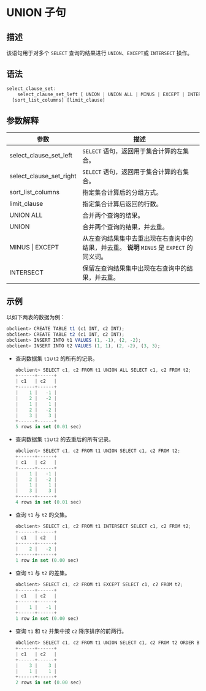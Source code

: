 UNION 子句 
=============================



描述 
-----------------------

该语句用于对多个 `SELECT` 查询的结果进行 `UNION`、`EXCEPT`或 `INTERSECT` 操作。

语法 
-----------------------

```javascript
select_clause_set:
    select_clause_set_left [ UNION | UNION ALL | MINUS | EXCEPT | INTERSECT] select_clause_set_right
  [sort_list_columns] [limit_clause]
```



参数解释 
-------------------------



|           参数            |                                             描述                                             |
|-------------------------|--------------------------------------------------------------------------------------------|
| select_clause_set_left  | `SELECT` 语句，返回用于集合计算的左集合。                                                                  |
| select_clause_set_right | `SELECT` 语句，返回用于集合计算的右集合。                                                                  |
| sort_list_columns       | 指定集合计算后的分组方式。                                                                              |
| limit_clause            | 指定集合计算后返回的行数。                                                                              |
| UNION ALL               | 合并两个查询的结果。                                                                                 |
| UNION                   | 合并两个查询的结果，并去重。                                                                             |
| MINUS \| EXCEPT         | 从左查询结果集中去重出现在右查询中的结果，并去重。 **说明**  `MINUS` 是 `EXPECT` 的同义词。 |
| INTERSECT               | 保留左查询结果集中出现在右查询中的结果，并去重。                                                                   |



示例 
-----------------------

以如下两表的数据为例：

```javascript
obclient> CREATE TABLE t1 (c1 INT, c2 INT);
obclient> CREATE TABLE t2 (c1 INT, c2 INT);
obclient> INSERT INTO t1 VALUES (1, -1), (2, -2);
obclient> INSERT INTO t2 VALUES (1, 1), (2, -2), (3, 3);
```



* 查询数据集 `t1`∪`t2` 的所有的记录。

  ```javascript
  obclient> SELECT c1, c2 FROM t1 UNION ALL SELECT c1, c2 FROM t2;
  +------+------+
  | c1   | c2   |
  +------+------+
  |    1 |   -1 |
  |    2 |   -2 |
  |    1 |    1 |
  |    2 |   -2 |
  |    3 |    3 |
  +------+------+
  5 rows in set (0.01 sec)
  ```

  

* 查询数据集 `t1`∪`t2` 的去重后的所有记录。

  ```javascript
  obclient> SELECT c1, c2 FROM t1 UNION SELECT c1, c2 FROM t2;
  +------+------+
  | c1   | c2   |
  +------+------+
  |    1 |   -1 |
  |    2 |   -2 |
  |    1 |    1 |
  |    3 |    3 |
  +------+------+
  4 rows in set (0.01 sec)
  ```

  

* 查询 `t1` 与 `t2` 的交集。

  ```javascript
  obclient> SELECT c1, c2 FROM t1 INTERSECT SELECT c1, c2 FROM t2;
  +------+------+
  | c1   | c2   |
  +------+------+
  |    2 |   -2 |
  +------+------+
  1 row in set (0.00 sec)
  ```

  

* 查询 `t1` 与 `t2` 的差集。

  ```javascript
  obclient> SELECT c1, c2 FROM t1 EXCEPT SELECT c1, c2 FROM t2;
  +------+------+
  | c1   | c2   |
  +------+------+
  |    1 |   -1 |
  +------+------+
  1 row in set (0.00 sec)
  ```

  

* 查询 `t1` 和 `t2` 并集中按 `c2` 降序排序的前两行。

  ```javascript
  obclient> SELECT c1, c2 FROM t1 UNION SELECT c1, c2 FROM t2 ORDER BY c2 DESC LIMIT 2;
  +------+------+
  | c1   | c2   |
  +------+------+
  |    3 |    3 |
  |    1 |    1 |
  +------+------+
  2 rows in set (0.00 sec)
  ```

  



